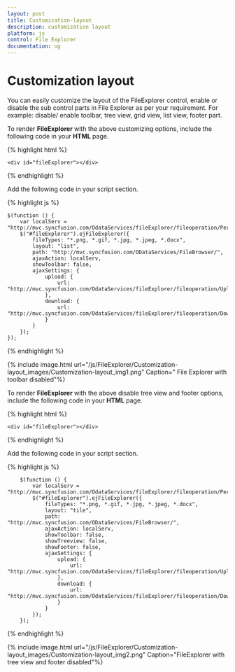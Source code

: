```yaml
---
layout: post
title: Customization-layout
description: customization layout 
platform: js
control: File Explorer
documentation: ug
---
```


# Customization layout 

You can easily customize the layout of the FileExplorer control, enable or disable the sub control parts in File Explorer as per your requirement. For example: disable/ enable toolbar, tree view, grid view, list view, footer part.

To render **FileExplorer** with the above customizing options, include the following code in your **HTML** page.



{% highlight html %}

    <div id="fileExplorer"></div>


{% endhighlight %}



Add the following code in your script section.



{% highlight js %}


    $(function () {
        var localServ = "http://mvc.syncfusion.com/OdataServices/fileExplorer/fileoperation/PerformAction";
        $("#fileExplorer").ejFileExplorer({
            fileTypes: "*.png, *.gif, *.jpg, *.jpeg, *.docx",
            layout: "list",
            path: "http://mvc.syncfusion.com/ODataServices/FileBrowser/",
            ajaxAction: localServ,
            showToolbar: false,
            ajaxSettings: {
                upload: {
                    url: "http://mvc.syncfusion.com/OdataServices/fileExplorer/fileoperation/Upload{0}"
                },
                download: {
                    url: "http://mvc.syncfusion.com/OdataServices/fileExplorer/fileoperation/Download{0}"
                }
            }
        });
    });



{% endhighlight %}



{% include image.html url="/js/FileExplorer/Customization-layout_images/Customization-layout_img1.png" Caption=" File Explorer with toolbar disabled"%}

To render **FileExplorer** with the above disable tree view and footer options, include the following code in your **HTML** page.



{% highlight html %}

    <div id="fileExplorer"></div>


{% endhighlight %}



Add the following code in your script section.



{% highlight js %}



        $(function () {
            var localServ = "http://mvc.syncfusion.com/OdataServices/fileExplorer/fileoperation/PerformAction";
            $("#fileExplorer").ejFileExplorer({
                fileTypes: "*.png, *.gif, *.jpg, *.jpeg, *.docx",
                layout: "tile",
                path: "http://mvc.syncfusion.com/ODataServices/FileBrowser/",
                ajaxAction: localServ,
                showToolbar: false,
                showTreeview: false,
                showFooter: false,
                ajaxSettings: {
                    upload: {
                        url: "http://mvc.syncfusion.com/OdataServices/fileExplorer/fileoperation/Upload{0}"
                    },
                    download: {
                        url: "http://mvc.syncfusion.com/OdataServices/fileExplorer/fileoperation/Download{0}"
                    }
                }
            });
        });



{% endhighlight %}



{% include image.html url="/js/FileExplorer/Customization-layout_images/Customization-layout_img2.png" Caption="FileExplorer with tree view and footer disabled"%}

